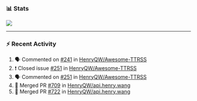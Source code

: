 ### :bar_chart: Stats

<a href="#">
  <img align="center" src="https://github-readme-stats.vercel.app/api?username=henryqw&count_private=true&show_icons=true" />
</a>
<!-- <a href="#">
  <img align="center" src="https://github-readme-stats-git-master.henryqw.vercel.app/api/top-langs/?username=HenryQW&layout=compact" />
</a> -->

---

### :zap: Recent Activity

<!--START_SECTION:activity-->

1. 🗣 Commented on [#241](https://github.com/HenryQW/Awesome-TTRSS/issues/241) in [HenryQW/Awesome-TTRSS](https://github.com/HenryQW/Awesome-TTRSS)
2. ❗️ Closed issue [#251](https://github.com/HenryQW/Awesome-TTRSS/issues/251) in [HenryQW/Awesome-TTRSS](https://github.com/HenryQW/Awesome-TTRSS)
3. 🗣 Commented on [#251](https://github.com/HenryQW/Awesome-TTRSS/issues/251) in [HenryQW/Awesome-TTRSS](https://github.com/HenryQW/Awesome-TTRSS)
4. 🎉 Merged PR [#709](https://github.com/HenryQW/api.henry.wang/pull/709) in [HenryQW/api.henry.wang](https://github.com/HenryQW/api.henry.wang)
5. 🎉 Merged PR [#722](https://github.com/HenryQW/api.henry.wang/pull/722) in [HenryQW/api.henry.wang](https://github.com/HenryQW/api.henry.wang)
<!--END_SECTION:activity-->
